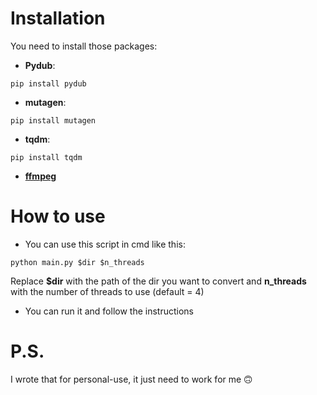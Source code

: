 # Installation

You need to install those packages:
- **Pydub**: 
```
pip install pydub
```
- **mutagen**:
```
pip install mutagen
```
- **tqdm**:
```
pip install tqdm
```
- **[ffmpeg](https://ffmpeg.org/)**
# How to use

- You can use this script in cmd like this:
```
python main.py $dir $n_threads
```
Replace **$dir** with the path of the dir you want to convert and **n_threads** with the number of threads to use (default = 4)

- You can run it and follow the instructions

# P.S.

I wrote that for personal-use, it just need to work for me 🙃
